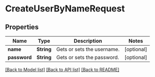 # CreateUserByNameRequest

## Properties
Name | Type | Description | Notes
------------ | ------------- | ------------- | -------------
**name** | **String** | Gets or sets the username. | [optional] 
**password** | **String** | Gets or sets the password. | [optional] 

[[Back to Model list]](../README.md#documentation-for-models) [[Back to API list]](../README.md#documentation-for-api-endpoints) [[Back to README]](../README.md)


